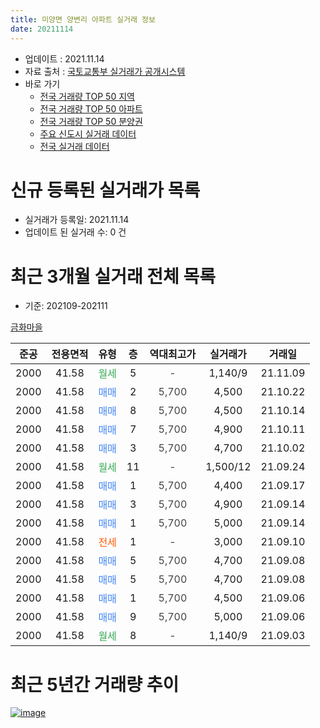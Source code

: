 ```yaml
---
title: 미양면 양변리 아파트 실거래 정보
date: 20211114
---
```


* 업데이트 : 2021.11.14
* 자료 출처 : [국토교통부 실거래가 공개시스템](http://rt.molit.go.kr)
* 바로 가기
    * [전국 거래량 TOP 50 지역](https://apt-info.github.io/apt-trade-info/tr)
    * [전국 거래량 TOP 50 아파트](https://apt-info.github.io/apt-trade-info/ta)
    * [전국 거래량 TOP 50 분양권](https://apt-info.github.io/apt-trade-info/tb)
    * [주요 신도시 실거래 데이터](https://apt-info.github.io/apt-trade-info/newtown)
    * [전국 실거래 데이터](https://apt-info.github.io/apt-trade-info/all)



<script async src="https://pagead2.googlesyndication.com/pagead/js/adsbygoogle.js"></script>
<!-- 기본광고 -->
<ins class="adsbygoogle"
     style="display:block"
     data-ad-client="ca-pub-1142216861245946"
     data-ad-slot="4805727019"
     data-ad-format="auto"
     data-full-width-responsive="true"></ins>
<script>
     (adsbygoogle = window.adsbygoogle || []).push({});
</script>


# 신규 등록된 실거래가 목록

* 실거래가 등록일: 2021.11.14
* 업데이트 된 실거래 수: 0 건




<script async src="https://pagead2.googlesyndication.com/pagead/js/adsbygoogle.js"></script>
<!-- 기본광고 -->
<ins class="adsbygoogle"
     style="display:block"
     data-ad-client="ca-pub-1142216861245946"
     data-ad-slot="4805727019"
     data-ad-format="auto"
     data-full-width-responsive="true"></ins>
<script>
     (adsbygoogle = window.adsbygoogle || []).push({});
</script>


# 최근 3개월 실거래 전체 목록
* 기준: 202109-202111


[금화마을](https://search.naver.com/search.naver?query=%EA%B8%88%ED%99%94%EB%A7%88%EC%9D%84)

|준공|전용면적|유형|층|역대최고가|실거래가|거래일|
|:---:|:---:|:---:|:---:|:---:|:---:|:---:|
|2000|41.58|<span style="color:#34A853">월세</span>|5|<span style="color:#444444">-</span>|1,140/9|21.11.09|
|2000|41.58|<span style="color:#4285F3">매매</span>|2|<span style="color:#444444">5,700</span>|4,500|21.10.22|
|2000|41.58|<span style="color:#4285F3">매매</span>|8|<span style="color:#444444">5,700</span>|4,500|21.10.14|
|2000|41.58|<span style="color:#4285F3">매매</span>|7|<span style="color:#444444">5,700</span>|4,900|21.10.11|
|2000|41.58|<span style="color:#4285F3">매매</span>|3|<span style="color:#444444">5,700</span>|4,700|21.10.02|
|2000|41.58|<span style="color:#34A853">월세</span>|11|<span style="color:#444444">-</span>|1,500/12|21.09.24|
|2000|41.58|<span style="color:#4285F3">매매</span>|1|<span style="color:#444444">5,700</span>|4,400|21.09.17|
|2000|41.58|<span style="color:#4285F3">매매</span>|3|<span style="color:#444444">5,700</span>|4,900|21.09.14|
|2000|41.58|<span style="color:#4285F3">매매</span>|1|<span style="color:#444444">5,700</span>|5,000|21.09.14|
|2000|41.58|<span style="color:#FF5A00">전세</span>|1|<span style="color:#444444">-</span>|3,000|21.09.10|
|2000|41.58|<span style="color:#4285F3">매매</span>|5|<span style="color:#444444">5,700</span>|4,700|21.09.08|
|2000|41.58|<span style="color:#4285F3">매매</span>|5|<span style="color:#444444">5,700</span>|4,700|21.09.08|
|2000|41.58|<span style="color:#4285F3">매매</span>|1|<span style="color:#444444">5,700</span>|4,500|21.09.06|
|2000|41.58|<span style="color:#4285F3">매매</span>|9|<span style="color:#444444">5,700</span>|5,000|21.09.06|
|2000|41.58|<span style="color:#34A853">월세</span>|8|<span style="color:#444444">-</span>|1,140/9|21.09.03|



<script async src="https://pagead2.googlesyndication.com/pagead/js/adsbygoogle.js"></script>
<!-- 기본광고 -->
<ins class="adsbygoogle"
     style="display:block"
     data-ad-client="ca-pub-1142216861245946"
     data-ad-slot="4805727019"
     data-ad-format="auto"
     data-full-width-responsive="true"></ins>
<script>
     (adsbygoogle = window.adsbygoogle || []).push({});
</script>


# 최근 5년간 거래량 추이


<div style="width:100%;">
    <canvas id="deal_progress" height="200"></canvas>
</div>

<script>
new Chart(document.getElementById("deal_progress"), {
    type: 'line',
    data: {
        labels: ['16.01','16.02','16.03','16.04','16.05','16.07','16.09','16.10','16.12','17.01','17.02','17.03','17.04','17.06','17.07','17.08','17.09','17.10','17.11','18.01','18.02','18.03','18.04','18.05','18.08','18.09','18.10','18.11','18.12','19.01','19.02','19.04','19.05','19.06','19.07','19.08','19.09','19.10','19.11','19.12','20.02','20.03','20.04','20.06','20.08','20.09','20.11','21.01','21.02','21.03','21.04','21.05','21.06','21.07','21.08','21.09','21.10','21.11'],
        datasets: [{
            label: '매매/분양권',
            data: [0,1,5,2,1,2,5,1,2,4,1,1,1,3,2,1,1,2,4,2,1,3,2,4,1,2,1,2,0,0,1,2,1,1,0,1,0,0,4,0,0,0,2,4,1,1,1,2,0,2,1,2,5,5,1,7,4,0],
            borderColor: "rgba(66, 133, 243, 1)",
            backgroundColor: "rgba(66, 133, 243, 0.05)",
            borderWidth: 1,
            pointRadius: 0,
            fill: false,
            lineTension: 0
        },{
            label: '전/월세',
            data: [1,0,1,0,0,0,0,0,2,0,0,0,0,3,4,0,0,0,4,1,0,0,0,0,1,0,1,1,1,2,1,0,0,1,2,4,1,1,3,2,1,2,2,0,1,0,0,0,1,4,0,0,3,0,6,3,0,1],
            borderColor: "rgba(255, 90, 0, 1)",
            backgroundColor: "rgba(255, 90, 0, 0.05)",
            borderWidth: 1,
            pointRadius: 0,
            fill: false,
            lineTension: 0
        },{
            label: '합계',
            data: [1,1,6,2,1,2,5,1,4,4,1,1,1,6,6,1,1,2,8,3,1,3,2,4,2,2,2,3,1,2,2,2,1,2,2,5,1,1,7,2,1,2,4,4,2,1,1,2,1,6,1,2,8,5,7,10,4,1],
            borderColor: "rgba(0, 0, 0, 1)",
            backgroundColor: "rgba(0, 0, 0, 0.03)",
            borderWidth: 0.1,
            pointRadius: 0,
            fill: true,
            lineTension: 0
        }
        ]
    },
    options: {
        responsive: true,
        title: {
            display: false
        },
        tooltips: {
            mode: 'index',
            intersect: false
        },
        hover: {
            mode: 'nearest',
            intersect: true
        },
        scales: {
            xAxes: [{
                display: true,
                scaleLabel: {
                    display: true,
                    labelString: '년/월'
                }
            }],
            yAxes: [{
                display: true,
                ticks: {
                    suggestedMin: 0,
                },
                scaleLabel: {
                    display: true,
                    labelString: '실거래 수'
                }
            }]
        }
    }
});

</script>


[![image](https://apt-info.github.io/images/2020-01-03-apt-trade-info/1024x500.png)](https://play.google.com/store/apps/details?id=com.aptinfo.apttradeinfo)

